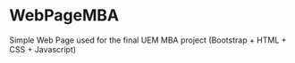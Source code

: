# WebPageMBA
Simple Web Page used for the final UEM MBA project (Bootstrap + HTML + CSS + Javascript)
